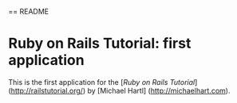 == README
# Ruby on Rails Tutorial: first application

This is the first application for the
[*Ruby on Rails Tutorial*] (http://railstutorial.org/)
by [Michael Hartl] (http://michaelhart.com).
